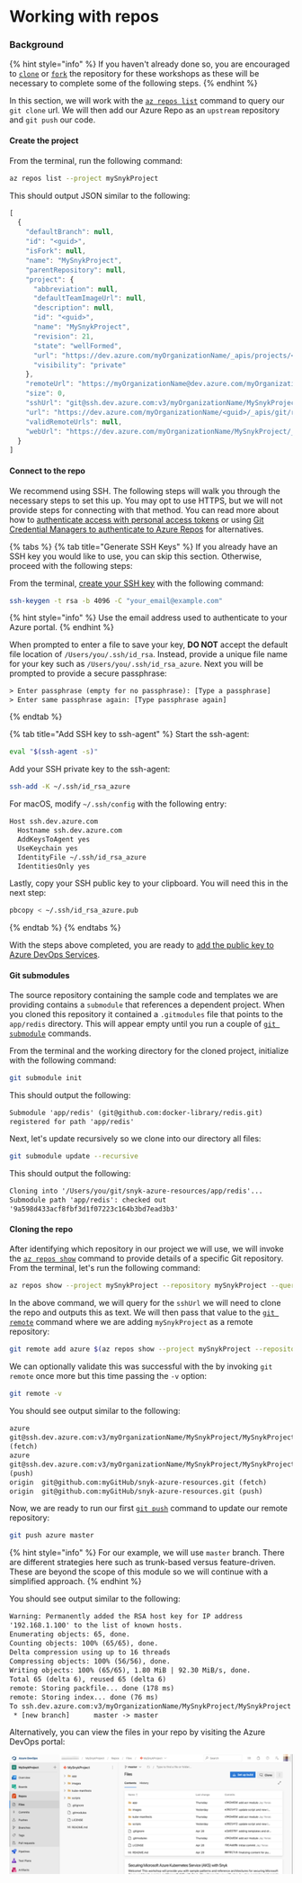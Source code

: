 # Working with repos

### Background

{% hint style="info" %}
If you haven't already done so, you are encouraged to [`clone`](https://github.com/snyk-partners/snyk-azure-resources.git) or [`fork`](https://github.com/snyk-partners/snyk-azure-resources/fork) the repository for these workshops as these will be necessary to complete some of the following steps. 
{% endhint %}

In this section, we will work with the [`az repos list`](https://docs.microsoft.com/en-us/cli/azure/ext/azure-devops/repos?view=azure-cli-latest) command to query our `git clone` url. We will then  add our Azure Repo as an `upstream` repository and `git push` our code.

#### Create the project

From the terminal, run the following command:

```bash
az repos list --project mySnykProject
```

This should output JSON similar to the following:

```javascript
[
  {
    "defaultBranch": null,
    "id": "<guid>",
    "isFork": null,
    "name": "MySnykProject",
    "parentRepository": null,
    "project": {
      "abbreviation": null,
      "defaultTeamImageUrl": null,
      "description": null,
      "id": "<guid>",
      "name": "MySnykProject",
      "revision": 21,
      "state": "wellFormed",
      "url": "https://dev.azure.com/myOrganizationName/_apis/projects/<guid>",
      "visibility": "private"
    },
    "remoteUrl": "https://myOrganizationName@dev.azure.com/myOrganizationName/MySnykProject/_git/MySnykProject",
    "size": 0,
    "sshUrl": "git@ssh.dev.azure.com:v3/myOrganizationName/MySnykProject/MySnykProject",
    "url": "https://dev.azure.com/myOrganizationName/<guid>/_apis/git/repositories/<guid>",
    "validRemoteUrls": null,
    "webUrl": "https://dev.azure.com/myOrganizationName/MySnykProject/_git/MySnykProject"
  }
]
```

#### Connect to the repo

We recommend using SSH. The following steps will walk you through the necessary steps to set this up. You may opt to use HTTPS, but we will not provide steps for connecting with that method. You can read more about how to [authenticate access with personal access tokens](https://docs.microsoft.com/en-us/azure/devops/organizations/accounts/use-personal-access-tokens-to-authenticate?view=azure-devops&tabs=preview-page) or using [Git Credential Managers to authenticate to Azure Repos](https://docs.microsoft.com/en-us/azure/devops/repos/git/set-up-credential-managers?view=azure-devops) for alternatives.

{% tabs %}
{% tab title="Generate SSH Keys" %}
If you already have an SSH key you would like to use, you can skip this section. Otherwise, proceed with the following steps:

From the terminal, [create your SSH key](https://docs.microsoft.com/en-us/azure/devops/repos/git/use-ssh-keys-to-authenticate?view=azure-devops&tabs=current-page#step-1-create-your-ssh-keys) with the following command:

```bash
ssh-keygen -t rsa -b 4096 -C "your_email@example.com"
```

{% hint style="info" %}
Use the email address used to authenticate to your Azure portal.
{% endhint %}

When prompted to enter a file to save your key, **DO NOT** accept the default file location of `/Users/you/.ssh/id_rsa`. Instead, provide a unique file name for your key such as `/Users/you/.ssh/id_rsa_azure`.  Next you will be prompted to provide a secure passphrase:

```text
> Enter passphrase (empty for no passphrase): [Type a passphrase]
> Enter same passphrase again: [Type passphrase again]
```
{% endtab %}

{% tab title="Add SSH key to ssh-agent" %}
Start the ssh-agent:

```bash
eval "$(ssh-agent -s)"
```

Add your SSH private key to the ssh-agent:

```bash
ssh-add -K ~/.ssh/id_rsa_azure
```

For macOS, modify `~/.ssh/config` with the following entry:

```text
Host ssh.dev.azure.com 
  Hostname ssh.dev.azure.com 
  AddKeysToAgent yes 
  UseKeychain yes 
  IdentityFile ~/.ssh/id_rsa_azure 
  IdentitiesOnly yes
```

Lastly, copy your SSH public key to your clipboard. You will need this in the next step:

```bash
pbcopy < ~/.ssh/id_rsa_azure.pub
```
{% endtab %}
{% endtabs %}

With the steps above completed, you are ready to [add the public key to Azure DevOps Services](https://docs.microsoft.com/en-us/azure/devops/repos/git/use-ssh-keys-to-authenticate?view=azure-devops&tabs=current-page#step-2--add-the-public-key-to-azure-devops-servicestfs).

#### Git submodules

The source repository containing the sample code and templates we are providing contains a `submodule` that references a dependent project. When you cloned this repository it contained a `.gitmodules` file that points to the `app/redis` directory. This will appear empty until you run a couple of [`git submodule`](https://git-scm.com/book/en/v2/Git-Tools-Submodules) commands.

From the terminal and the working directory for the cloned project, initialize with the following command:

```bash
git submodule init
```

This should output the following:

```text
Submodule 'app/redis' (git@github.com:docker-library/redis.git) registered for path 'app/redis'
```

Next, let's update recursively so we clone into our directory all files:

```bash
git submodule update --recursive
```

This should output the following:

```text
Cloning into '/Users/you/git/snyk-azure-resources/app/redis'...
Submodule path 'app/redis': checked out '9a598d433acf8fbf3d1f07223c164b3bd7ead3b3'
```

#### Cloning the repo

After identifying which repository in our project we will use, we will invoke the [`az repos show`](https://docs.microsoft.com/en-us/cli/azure/ext/azure-devops/repos?view=azure-cli-latest#ext-azure-devops-az-repos-show) command to provide details of a specific Git repository. From the terminal, let's run the following command:

```bash
az repos show --project mySnykProject --repository mySnykProject --query sshUrl --output tsv
```

In the above command, we will query for the `sshUrl` we will need to clone the repo and outputs this as text. We will then pass that value to the [`git remote`](https://git-scm.com/docs/git-remote) command where we are adding `mySnykProject` as a remote repository:

```bash
git remote add azure $(az repos show --project mySnykProject --repository mySnykProject --query sshUrl --output tsv)
```

We can optionally validate this was successful with the by invoking `git remote` once more but this time passing the `-v` option:

```bash
git remote -v
```

You should see output similar to the following:

```text
azure	git@ssh.dev.azure.com:v3/myOrganizationName/MySnykProject/MySnykProject (fetch)
azure	git@ssh.dev.azure.com:v3/myOrganizationName/MySnykProject/MySnykProject (push)
origin	git@github.com:myGitHub/snyk-azure-resources.git (fetch)
origin	git@github.com:myGitHub/snyk-azure-resources.git (push)
```

Now, we are ready to run our first [`git push`](https://git-scm.com/docs/git-push) command to update our remote repository:

```bash
git push azure master
```

{% hint style="info" %}
For our example, we will use `master` branch. There are different strategies here such as trunk-based versus feature-driven. These are beyond the scope of this module so we will continue with a simplified approach.
{% endhint %}

You should see output similar to the following:

```text
Warning: Permanently added the RSA host key for IP address '192.168.1.100' to the list of known hosts.
Enumerating objects: 65, done.
Counting objects: 100% (65/65), done.
Delta compression using up to 16 threads
Compressing objects: 100% (56/56), done.
Writing objects: 100% (65/65), 1.80 MiB | 92.30 MiB/s, done.
Total 65 (delta 6), reused 65 (delta 6)
remote: Storing packfile... done (178 ms)
remote: Storing index... done (76 ms)
To ssh.dev.azure.com:v3/myOrganizationName/MySnykProject/MySnykProject
 * [new branch]      master -> master
```

Alternatively, you can view the files in your repo by visiting the Azure DevOps portal:

![](../../../.gitbook/assets/azure_devops_03.png)

